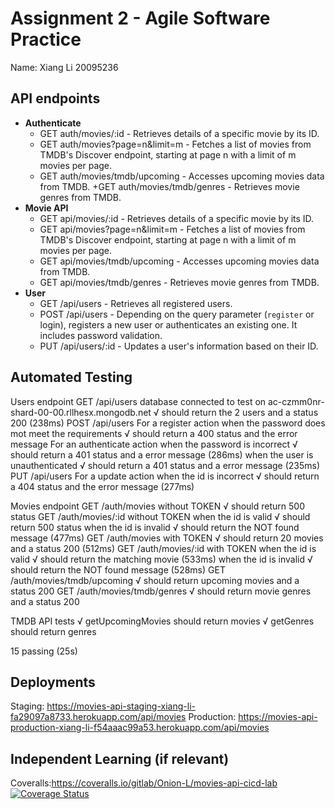 # Assignment 2 - Agile Software Practice

Name: Xiang Li 20095236

## API endpoints

+ __Authenticate__
  + GET auth/movies/:id - Retrieves details of a specific movie by its ID.
  + GET auth/movies?page=n&limit=m - Fetches a list of movies from TMDB's Discover endpoint, starting at page n with a limit of m movies per page.
  + GET auth/movies/tmdb/upcoming - Accesses upcoming movies data from TMDB.
  +GET auth/movies/tmdb/genres - Retrieves movie genres from TMDB.
+ __Movie API__
  + GET api/movies/:id - Retrieves details of a specific movie by its ID.
  + GET api/movies?page=n&limit=m - Fetches a list of movies from TMDB's Discover endpoint, starting at page n with a limit of m movies per page.
  + GET api/movies/tmdb/upcoming - Accesses upcoming movies data from TMDB.
  + GET api/movies/tmdb/genres - Retrieves movie genres from TMDB.
+ __User__
  + GET /api/users - Retrieves all registered users.
  + POST /api/users - Depending on the query parameter (`register` or login), registers a new user or authenticates an existing one. It includes password validation.
  + PUT /api/users/:id - Updates a user's information based on their ID.

## Automated Testing

  Users endpoint
    GET /api/users
database connected to test on ac-czmm0nr-shard-00-00.rllhesx.mongodb.net
      √ should return the 2 users and a status 200 (238ms)
    POST /api/users
      For a register action
        when the password does mot meet the requirements
          √ should return a 400 status and the error message
      For an authenticate action
        when the password is incorrect
          √ should return a 401 status and a error message (286ms)
        when the user is unauthenticated
          √ should return a 401 status and a error message (235ms)
    PUT /api/users
      For a update action
        when the id is incorrect
          √ should return a 404 status and the error message (277ms)

  Movies endpoint
    GET /auth/movies without TOKEN
      √ should return 500 status
    GET /auth/movies/:id without TOKEN
      when the id is valid
        √ should return 500 status
      when the id is invalid
        √ should return the NOT found message (477ms)
    GET /auth/movies with TOKEN
      √ should return 20 movies and a status 200 (512ms)
    GET /auth/movies/:id with TOKEN
      when the id is valid
        √ should return the matching movie (533ms)
      when the id is invalid
        √ should return the NOT found message (528ms)
    GET /auth/movies/tmdb/upcoming
      √ should return upcoming movies and a status 200
    GET /auth/movies/tmdb/genres
      √ should return movie genres and a status 200

  TMDB API tests
    √ getUpcomingMovies should return movies
    √ getGenres should return genres


  15 passing (25s)

## Deployments

Staging: <https://movies-api-staging-xiang-li-fa29097a8733.herokuapp.com/api/movies>
Production: <https://movies-api-production-xiang-li-f54aaac99a53.herokuapp.com/api/movies>

## Independent Learning (if relevant)

Coveralls:<https://coveralls.io/gitlab/Onion-L/movies-api-cicd-lab>
[![Coverage Status](https://coveralls.io/repos/gitlab/Onion-L/movies-api-cicd-lab/badge.svg?branch=)](https://coveralls.io/gitlab/Onion-L/movies-api-cicd-lab?branch=)
